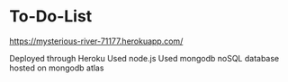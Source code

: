 # To-Do-List
https://mysterious-river-71177.herokuapp.com/

Deployed through Heroku
Used node.js
Used mongodb noSQL database hosted on mongodb atlas
